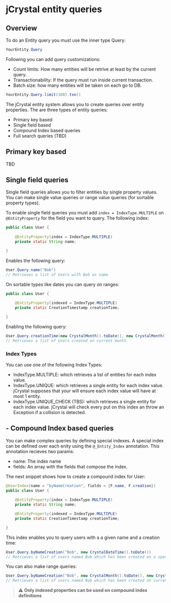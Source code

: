 # jCrystal entity queries

## Overview

To do an Entity query you must use the inner type Query:

```java
YourEntity.Query
```

Following you can add query customizations:

- Count limits: How many entities will be retrive at least by the current query.
- Transactionability: If the query must run inside current transaction.
- Batch size: how many entities will be taken on each go to DB.

```java
YourEntity.Query.limit(100).txn()
```

The jCrystal entity system allows you to create queries over entity properties. The are three types of entity queries:

- Primary key based
- Single field based
- Compound Index based queries
- Full search queries (TBD)

## Primary key based

TBD

## Single field queries

Single field queries allows you to filter entities by single property values. You can make single value queries or range value queries (for sortable property types).

To enable single field queries you must add `index = IndexType.MULTIPLE` on `@EntityProperty` for the field you want to query. The following index:

```java
public class User {
	
	@EntityProperty(index = IndexType.MULTIPLE)
	private static String name;

}
```

Enables the following query:

```java
User.Query.name("Bob")
// Retrieves a list of Users with Bob as name.
```

On sortable types like dates you can query on ranges:

```java
public class User {
	
	@EntityProperty(indexed = IndexType.MULTIPLE)
	private static CreationTimestamp creationTime;

}
```

Enabling the following query:

```java
User.Query.creationTime(new CrystalMonth().toDate(), new CrystalMonth().next().toDate())
// Retrieves a list of Users created on current month.
```

### Index Types

You can use one of the following Index Types:

- IndexType.MULTIPLE: which retrieves a list of entities for each index value.
- IndexType.UNIQUE: which retrieves a single entity for each index value. jCrystal supposes that your will ensure each index value will have at most 1 entity.
- IndexType.UNIQUE_CHECK (TBS): which retrieves a single entity for each index value. jCrystal will check every put on this index an throw an Exception if a collision is detected.

## - Compound Index based queries

You can make complex queries by defining special indexes. A special index can be defined over each enity using the `@_Entity_Index` annotation. This annotation recieves two params:
- name: The index name
- fields: An array with the fields that compose the index.

The next snippet shows how to create a compound index for User:

```java
@UserIndex(name = "byNameCreation", fields = {F.name, F.creation})
public class User {
	
	@EntityProperty(index = IndexType.MULTIPLE)
	private static String name;

	@EntityProperty(indexed = IndexType.MULTIPLE)
	private static CreationTimestamp creationTime;

}
```

This index enables you to query users with a a given name and a creation time:

```java
User.Query.byNameCreation("Bob", new CrystalDateTime().toDate())
// Retrieves a list of users named Bob which has been created on a specific millisecond
```

You can also make range queries:

```java
User.Query.byNameCreation("Bob", new CrystalMonth().toDate(), new CrystalMonth().next().toDate())
// Retrieves a list of users named Bob which has been created on current month
```

> :warning: **Only indexed properties can be used on compound index definitions**

